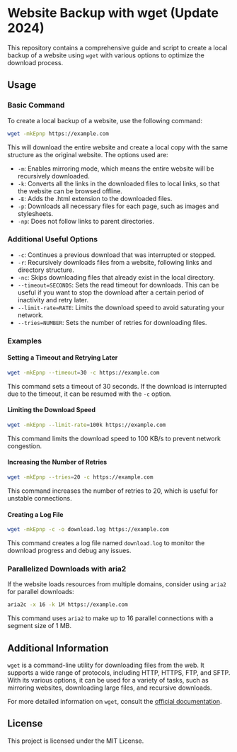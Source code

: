 
# Website Backup with wget (Update 2024)

This repository contains a comprehensive guide and script to create a local backup of a website using `wget` with various options to optimize the download process.

## Usage

### Basic Command

To create a local backup of a website, use the following command:
```sh
wget -mkEpnp https://example.com
```
This will download the entire website and create a local copy with the same structure as the original website. The options used are:

- `-m`: Enables mirroring mode, which means the entire website will be recursively downloaded.
- `-k`: Converts all the links in the downloaded files to local links, so that the website can be browsed offline.
- `-E`: Adds the .html extension to the downloaded files.
- `-p`: Downloads all necessary files for each page, such as images and stylesheets.
- `-np`: Does not follow links to parent directories.

### Additional Useful Options

- `-c`: Continues a previous download that was interrupted or stopped.
- `-r`: Recursively downloads files from a website, following links and directory structure.
- `-nc`: Skips downloading files that already exist in the local directory.
- `--timeout=SECONDS`: Sets the read timeout for downloads. This can be useful if you want to stop the download after a certain period of inactivity and retry later.
- `--limit-rate=RATE`: Limits the download speed to avoid saturating your network.
- `--tries=NUMBER`: Sets the number of retries for downloading files.

### Examples

#### Setting a Timeout and Retrying Later
```sh
wget -mkEpnp --timeout=30 -c https://example.com
```
This command sets a timeout of 30 seconds. If the download is interrupted due to the timeout, it can be resumed with the `-c` option.

#### Limiting the Download Speed
```sh
wget -mkEpnp --limit-rate=100k https://example.com
```
This command limits the download speed to 100 KB/s to prevent network congestion.

#### Increasing the Number of Retries
```sh
wget -mkEpnp --tries=20 -c https://example.com
```
This command increases the number of retries to 20, which is useful for unstable connections.

#### Creating a Log File
```sh
wget -mkEpnp -c -o download.log https://example.com
```
This command creates a log file named `download.log` to monitor the download progress and debug any issues.

### Parallelized Downloads with aria2
If the website loads resources from multiple domains, consider using `aria2` for parallel downloads:
```sh
aria2c -x 16 -k 1M https://example.com
```
This command uses `aria2` to make up to 16 parallel connections with a segment size of 1 MB.

## Additional Information

`wget` is a command-line utility for downloading files from the web. It supports a wide range of protocols, including HTTP, HTTPS, FTP, and SFTP. With its various options, it can be used for a variety of tasks, such as mirroring websites, downloading large files, and recursive downloads.

For more detailed information on `wget`, consult the [official documentation](https://www.gnu.org/software/wget/manual/wget.html).

## License

This project is licensed under the MIT License.
